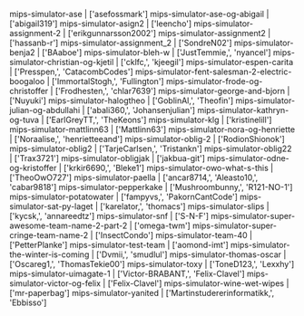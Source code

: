 mips-simulator-ase                                | ['asefossmark']
mips-simulator-ase-og-abigail                     | ['abigail319']
mips-simulator-asign2                             | ['leencho']
mips-simulator-assignment-2                       | ['erikgunnarsson2002']
mips-simulator-assignment2                        | ['hassanb-r']
mips-simulator-assignment_2                       | ['SondreN02']
mips-simulator-benja2                             | ['BAaboe']
mips-simulator-bleh-w                             | ['JustTemmie,', 'nyancel']
mips-simulator-christian-og-kjetil                | ['cklfc,', 'kjeegil']
mips-simulator-espen-carita                       | ['Presspen,', 'CatacombCodes']
mips-simulator-fent-salesman-2-electric-boogaloo  | ['ImmortalStogh,', 'Fullington']
mips-simulator-frode-og-christoffer               | ['Frodhesten,', 'chlar7639']
mips-simulator-george-and-bjorn                   | ['Nuyuki']
mips-simulator-halogtheo                          | ['GoblinAl,', 'Theofin']
mips-simulator-julian-og-abdullahi                | ['abali360,', 'Johansenjulian']
mips-simulator-kathryn-og-tuva                    | ['EarlGreyTT,', 'TheKeons']
mips-simulator-klg                                | ['kristinelill']
mips-simulator-mattlinn63                         | ['Mattlinn63']
mips-simulator-nora-og-henriette                  | ['Noraalise,', 'henrietteeand']
mips-simulator-oblig-2                            | ['RodionShionok']
mips-simulator-oblig2                             | ['TarjeCarlsen,', 'Tristankn']
mips-simulator-oblig22                            | ['Trax3721']
mips-simulator-obligjak                           | ['jakbua-git']
mips-simulator-odne-og-kristoffer                 | ['krkir6690,', 'Bleke1']
mips-simulator-owo-what-s-this                    | ['TheoOwO727']
mips-simulator-paella                             | ['ancar8714,', 'Aleasto10,', 'cabar9818']
mips-simulator-pepperkake                         | ['Mushroombunny,', 'R121-NO-1']
mips-simulator-potatowater                        | ['fampyvs,', 'PakornCantCode']
mips-simulator-sat-py-laget                       | ['karelator,', 'thomacs']
mips-simulator-slips                              | ['kycsk,', 'annareedtz']
mips-simulator-snf                                | ['S-N-F']
mips-simulator-super-awesome-team-name-2-part-2   | ['omega-twm']
mips-simulator-super-cringe-team-name-2           | ['InsectCondo']
mips-simulator-team-40                            | ['PetterPlanke']
mips-simulator-test-team                          | ['aomond-imt']
mips-simulator-the-winter-is-coming               | ['Dvmii,', 'smudlul']
mips-simulator-thomas-oscar                       | ['Oscareg1,', 'ThomasTekie00']
mips-simulator-toxy                               | ['ToneD123,', 'Lexxhy']
mips-simulator-uimagate-1                         | ['Victor-BRABANT,', 'Felix-Clavel']
mips-simulator-victor-og-felix                    | ['Felix-Clavel']
mips-simulator-wine-wet-wipes                     | ['mr-paperbag']
mips-simulator-yanited                            | ['Martinstudererinformatikk,', 'Ebbisso']
